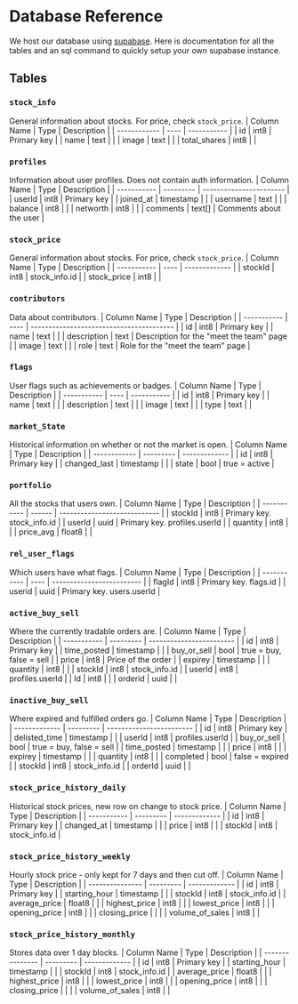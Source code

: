 # Database Reference

We host our database using [supabase](https://supabase.com/). Here is documentation for all the tables and an sql command to quickly setup your own supabase instance.

## Tables

### `stock_info`
General information about stocks. For price, check `stock_price`.
| Column Name  | Type | Description |
| ------------ | ---- | ----------- |
| id           | int8 | Primary key |
| name         | text |             |
| image        | text |             |
| total_shares | int8 |             |

### `profiles`
Information about user profiles. Does not contain auth information.
| Column Name | Type      | Description             |
| ----------- | --------- | ----------------------- |
| userId      | int8      | Primary key             |
| joined_at   | timestamp |                         |
| username    | text      |                         |
| balance     | int8      |                         |
| networth    | int8      |                         |
| comments    | text[]    | Comments about the user |


### `stock_price`
General information about stocks. For price, check `stock_price`.
| Column Name | Type | Description   |
| ----------- | ---- | ------------- |
| stockId     | int8 | stock_info.id |
| stock_price | int8 |               |

### `contributors`
Data about contributors.
| Column Name | Type | Description                              |
| ----------- | ---- | ---------------------------------------- |
| id          | int8 | Primary key                              |
| name        | text |                                          |
| description | text | Description for the "meet the team" page |
| image       | text |                                          |
| role        | text | Role for the "meet the team" page        |

### `flags`
User flags such as achievements or badges.
| Column Name | Type | Description |
| ----------- | ---- | ----------- |
| id          | int8 | Primary key |
| name        | text |             |
| description | text |             |
| image       | text |             |
| type        | text |             |

### `market_State`
Historical information on whether or not the market is open.
| Column Name  | Type      | Description   |
| ------------ | --------- | ------------- |
| id           | int8      | Primary key   |
| changed_last | timestamp |               |
| state        | bool      | true = active |


### `portfolio`
All the stocks that users own.
| Column Name | Type   | Description                  |
| ----------- | ------ | ---------------------------- |
| stockId     | int8   | Primary key. stock_info.id   |
| userId      | uuid   | Primary key. profiles.userId |
| quantity    | int8   |                              |
| price_avg   | float8 |                              |

### `rel_user_flags`
Which users have what flags.
| Column Name | Type | Description               |
| ----------- | ---- | ------------------------- |
| flagId      | int8 | Primary key. flags.id     |
| userid      | uuid | Primary key. users.userId |

### `active_buy_sell`
Where the currently tradable orders are.
| Column Name | Type      | Description              |
| ----------- | --------- | ------------------------ |
| id          | int8      | Primary key              |
| time_posted | timestamp |                          |
| buy_or_sell | bool      | true = buy, false = sell |
| price       | int8      | Price of the order       |
| expirey     | timestamp |                          |
| quantity    | int8      |                          |
| stockId     | int8      | stock_info.id            |
| userId      | int8      | profiles.userId          |
| Id          | int8      |                          |
| orderid     | uuid      |                          |

### `inactive_buy_sell`
Where expired and fulfilled orders go.
| Column Name   | Type      | Description              |
| ------------- | --------- | ------------------------ |
| id            | int8      | Primary key              |
| delisted_time | timestamp |                          |
| userId        | int8      | profiles.userId          |
| buy_or_sell   | bool      | true = buy, false = sell |
| time_posted   | timestamp |                          |
| price         | int8      |                          |
| expirey       | timestamp |                          |
| quantity      | int8      |                          |
| completed     | bool      | false = expired          |
| stockId       | int8      | stock_info.id            |
| orderId       | uuid      |                          |

### `stock_price_history_daily`
Historical stock prices, new row on change to stock price.
| Column Name | Type      | Description   |
| ----------- | --------- | ------------- |
| id          | int8      | Primary key   |
| changed_at  | timestamp |               |
| price       | int8      |               |
| stockId     | int8      | stock_info.id |


### `stock_price_history_weekly`
Hourly stock price - only kept for 7 days and then cut off.
| Column Name     | Type      | Description   |
| --------------- | --------- | ------------- |
| id              | int8      | Primary key   |
| starting_hour   | timestamp |               |
| stockId         | int8      | stock_info.id |
| average_price   | float8    |               |
| highest_price   | int8      |               |
| lowest_price    | int8      |               |
| opening_price   | int8      |               |
| closing_price   |           |               |
| volume_of_sales | int8      |               |

### `stock_price_history_monthly`
Stores data over 1 day blocks.
| Column Name     | Type      | Description   |
| --------------- | --------- | ------------- |
| id              | int8      | Primary key   |
| starting_hour   | timestamp |               |
| stockId         | int8      | stock_info.id |
| average_price   | float8    |               |
| highest_price   | int8      |               |
| lowest_price    | int8      |               |
| opening_price   | int8      |               |
| closing_price   |           |               |
| volume_of_sales | int8      |               |
